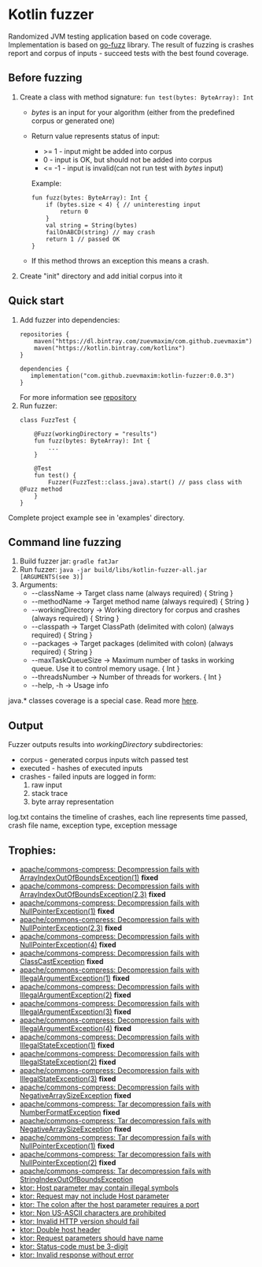 # Kotlin fuzzer
Randomized JVM testing application based on code coverage.
Implementation is based on [go-fuzz](https://github.com/dvyukov/go-fuzz) library.
The result of fuzzing is crashes report and corpus of inputs - succeed tests with the best found coverage.

## Before fuzzing
1. Create a class with method signature: `fun test(bytes: ByteArray): Int`
    * *bytes* is an input for your algorithm (either from the predefined corpus or generated one)
    * Return value represents status of input: 
      * \>= 1 - input might be added into corpus
      * 0 - input is OK, but should not be added into corpus
      * <= -1 - input is invalid(can not run test with *bytes* input)
      
      Example:
      ```
      fun fuzz(bytes: ByteArray): Int {
          if (bytes.size < 4) { // uninteresting input
              return 0
          }
          val string = String(bytes)
          failOnABCD(string) // may crash
          return 1 // passed OK
      }
      ```
    * If this method throws an exception this means a crash.
      
2. Create "init" directory and add initial corpus into it


## Quick start
1. Add fuzzer into dependencies:
    ```
    repositories {
        maven("https://dl.bintray.com/zuevmaxim/com.github.zuevmaxim")
        maven("https://kotlin.bintray.com/kotlinx")
    }
   
    dependencies {
       implementation("com.github.zuevmaxim:kotlin-fuzzer:0.0.3")
    }
    ``` 
   For more information see [repository](https://bintray.com/zuevmaxim/com.github.zuevmaxim/kotlin-fuzzer/0.0.3)
2. Run fuzzer:
    ```
    class FuzzTest {
    
        @Fuzz(workingDirectory = "results")
        fun fuzz(bytes: ByteArray): Int {
            ...
        }
    
        @Test
        fun test() {
            Fuzzer(FuzzTest::class.java).start() // pass class with @Fuzz method
        }
    }
    ```
Complete project example see in 'examples' directory.


## Command line fuzzing
1. Build fuzzer jar: `gradle fatJar`
2. Run fuzzer: `java -jar build/libs/kotlin-fuzzer-all.jar [ARGUMENTS(see 3)]`
3. Arguments:
    * --className -> Target class name (always required) { String }
    * --methodName -> Target method name (always required) { String }
    * --workingDirectory -> Working directory for corpus and crashes (always required) { String }
    * --classpath -> Target ClassPath (delimited with colon) (always required) { String }
    * --packages -> Target packages (delimited with colon) (always required) { String }
    * --maxTaskQueueSize -> Maximum number of tasks in working queue. Use it to control memory usage. { Int }
    * --threadsNumber -> Number of threads for workers. { Int }
    * --help, -h -> Usage info
    
java.* classes coverage is a special case. Read more [here](https://github.com/zuevmaxim/kotlin-fuzzer/wiki/Java-coverage).
    
## Output
Fuzzer outputs results into *workingDirectory* subdirectories:
  * corpus - generated corpus inputs witch passed test
  * executed - hashes of executed inputs
  * crashes - failed inputs are logged in form:
    1. raw input
    2. stack trace
    3. byte array representation

log.txt contains the timeline of crashes, each line represents time passed, crash file name, exception type, exception message

## Trophies:
* [apache/commons-compress: Decompression fails with ArrayIndexOutOfBoundsException(1)](https://issues.apache.org/jira/browse/COMPRESS-516) **fixed**
* [apache/commons-compress: Decompression fails with ArrayIndexOutOfBoundsException(2,3)](https://issues.apache.org/jira/browse/COMPRESS-526) **fixed**
* [apache/commons-compress: Decompression fails with NullPointerException(1)](https://issues.apache.org/jira/browse/COMPRESS-517) **fixed**
* [apache/commons-compress: Decompression fails with NullPointerException(2,3)](https://issues.apache.org/jira/browse/COMPRESS-527) **fixed**
* [apache/commons-compress: Decompression fails with NullPointerException(4)](https://issues.apache.org/jira/browse/COMPRESS-546) **fixed**
* [apache/commons-compress: Decompression fails with ClassCastException](https://issues.apache.org/jira/browse/COMPRESS-518) **fixed**
* [apache/commons-compress: Decompression fails with IllegalArgumentException(1)](https://issues.apache.org/jira/browse/COMPRESS-519) **fixed**
* [apache/commons-compress: Decompression fails with IllegalArgumentException(2)](https://issues.apache.org/jira/browse/COMPRESS-523) **fixed**
* [apache/commons-compress: Decompression fails with IllegalArgumentException(3)](https://issues.apache.org/jira/browse/COMPRESS-532) **fixed**
* [apache/commons-compress: Decompression fails with IllegalArgumentException(4)](https://issues.apache.org/jira/browse/COMPRESS-547) **fixed**
* [apache/commons-compress: Decompression fails with IllegalStateException(1)](https://issues.apache.org/jira/browse/COMPRESS-521) **fixed**
* [apache/commons-compress: Decompression fails with IllegalStateException(2)](https://issues.apache.org/jira/browse/COMPRESS-522) **fixed**
* [apache/commons-compress: Decompression fails with IllegalStateException(3)](https://issues.apache.org/jira/browse/COMPRESS-525) **fixed**
* [apache/commons-compress: Decompression fails with NegativeArraySizeException](https://issues.apache.org/jira/browse/COMPRESS-548) **fixed**
* [apache/commons-compress: Tar decompression fails with NumberFormatException](https://issues.apache.org/jira/browse/COMPRESS-529) **fixed**
* [apache/commons-compress: Tar decompression fails with NegativeArraySizeException](https://issues.apache.org/jira/browse/COMPRESS-530) **fixed**
* [apache/commons-compress: Tar decompression fails with NullPointerException(1)](https://issues.apache.org/jira/browse/COMPRESS-531) **fixed**
* [apache/commons-compress: Tar decompression fails with NullPointerException(2)](https://issues.apache.org/jira/browse/COMPRESS-554) **fixed**
* [apache/commons-compress: Tar decompression fails with StringIndexOutOfBoundsException](https://issues.apache.org/jira/browse/COMPRESS-553)
* [ktor: Host parameter may contain illegal symbols](https://youtrack.jetbrains.com/issue/KTOR-384)
* [ktor: Request may not include Host parameter](https://youtrack.jetbrains.com/issue/KTOR-383)
* [ktor: The colon after the host parameter requires a port](https://youtrack.jetbrains.com/issue/KTOR-382)
* [ktor: Non US-ASCII characters are prohibited](https://youtrack.jetbrains.com/issue/KTOR-381)
* [ktor: Invalid HTTP version should fail](https://youtrack.jetbrains.com/issue/KTOR-380)
* [ktor: Double host header](https://youtrack.jetbrains.com/issue/KTOR-379)
* [ktor: Request parameters should have name](https://youtrack.jetbrains.com/issue/KTOR-378)
* [ktor: Status-code must be 3-digit](https://youtrack.jetbrains.com/issue/KTOR-370)
* [ktor: Invalid response without error](https://youtrack.jetbrains.com/issue/KTOR-369)
